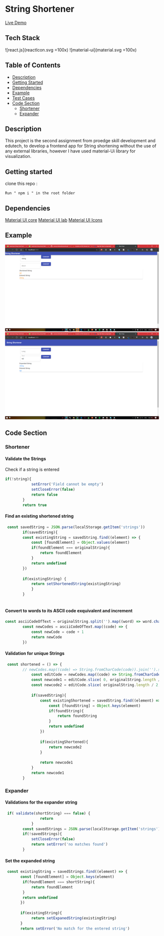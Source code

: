 # String Shortener

<a href='https://sharp-volhard-1ef546.netlify.app/'>Live Demo</a>

## Tech Stack 
![react.js](reactIcon.svg =100x)
![material-ui](material.svg =100x)

## Table of Contents

- [Description](#description)
- [Getting Started](#getting-started)
- [Dependencies](#dependencies)
- [Example](#example)
- [Test Cases](#test-cases)
- [Code Section](#code-section)
   - [Shortener](#shortener)
   - [Expander](#expander)


## Description 

This project is the second assignment from proedge skill development and edutech, to develop a frontend app for String shortening without the use of any external libraries, however I have used material-Ui library for visualization.

## Getting started

clone this repo : 

```
Run " npm i " in the root folder

```

## Dependencies 

<a href='https://material-ui.com/getting-started/installation/'>Material UI core</a>
<a href='https://material-ui.com/components/about-the-lab/'>Material UI lab</a>
<a href='https://material-ui.com/components/material-icons/'>Material UI Icons</a>

## Example
![plot](example1.png )
![plot](example2.png )

## Code Section

### Shortener

#### Validate the Strings

Check if a string is entered

```js
if(!string){
            setError('Field cannot be empty')
            setCloseError(false)
            return false
        }
        return true

```

#### Find an existing shortened string

```js
 const savedString = JSON.parse(localStorage.getItem('strings')) 
        if(savedString){
        const existingString = savedString.find((element) => {
            const [foundElement] = Object.values(element)
            if(foundElement === originalString){
                return foundElement
            }
            return undefined
        })

        if(existingString) {
            return setShortenedString(existingString)
            }
        }
        
```
#### Convert to words to its ASCII code exquivalent and increment  

```js
const asciiCodeOfText = originalString.split('').map((word) => word.charCodeAt(0))
        const newCodes = asciiCodeOfText.map((code) => {
            const newCode = code + 1
            return newCode
        })
```

#### Validation for unique Strings

```js
 const shortened = () => {
        // newCodes.map((code) => String.fromCharCode(code)).join('').slice(0, originalString.length / 2 )
            const editCode = newCodes.map((code) => String.fromCharCode(code)).join('')
            const newcode1 = editCode.slice( 0, originalString.length / 2 )
            const newcode2 = editCode.slice( originalString.length / 2, originalString.length - 1 )
            
            if(savedString){
                const existingShortened = savedString.find((element) => {
                    const [foundString] = Object.keys(element)
                    if(foundString){
                        return foundString
                    }
                    return undefined
                })
    
                if(existingShortened){
                    return newcode2
                }
    
                return newcode1
            }
            return newcode1
        } 

```

### Expander

#### Validations for the expander string

```js
 if( validate(shortString) === false) {
                return
            }
        const savedStrings = JSON.parse(localStorage.getItem('strings')) 
        if(!savedStrings){
            setCloseError(false)
            return setError('no matches found')
        }
```

#### Set the expanded string

```js
 const existingString = savedStrings.find((element) => { 
       const [foundElement] = Object.keys(element)
        if(foundElement === shortString){
            return foundElement
        }
        return undefined
       })

       if(existingString){
            return setExpanedString(existingString)
       }
       return setError('No match for the entered string')

```

